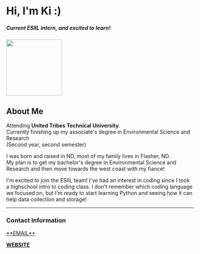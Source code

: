 <h1>Hi, I'm Ki :)</h1>

<h5>Current ESIIL intern, and excited to learn!</h5>
<img src="https://avatars.githubusercontent.com/u/128726312?v=4" width="150" />

 <h2> About Me </h2>
     
     
<p>Attending <strong>United Tribes Technical University</strong>.
<br>Currently finishing up my associate's degree in Environmental Science and Research<br> (Second year, second semester)</p>
<p>I was born and raised in ND, most of my family lives in Flasher, ND.<br>
My plan is to get my bachelor's degree in Environmental Science and Research and then move towards the west coast with my fiance! </p> 
<p> I'm excited to join the ESIIL team! I've had an interest in coding since I took a highschool intro to coding class. I don't remember which coding language we focused on, but I'm ready to start learning Python and seeing how it can help data collection and storage!
<hr> 

<p> <h3>Contact Information </h3>
<a href = "mailto: stroh.kianna@stu.uttc.edu" target="_blank"> **EMAIL** </a>

<a href = "https://Kistroh.github.io/Kistroh-esiil-stars-webpage" target="_blank"> **WEBSITE** </a>
